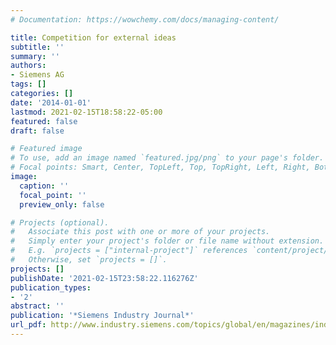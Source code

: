 ```yaml
---
# Documentation: https://wowchemy.com/docs/managing-content/

title: Competition for external ideas
subtitle: ''
summary: ''
authors:
- Siemens AG
tags: []
categories: []
date: '2014-01-01'
lastmod: 2021-02-15T18:58:22-05:00
featured: false
draft: false

# Featured image
# To use, add an image named `featured.jpg/png` to your page's folder.
# Focal points: Smart, Center, TopLeft, Top, TopRight, Left, Right, BottomLeft, Bottom, BottomRight.
image:
  caption: ''
  focal_point: ''
  preview_only: false

# Projects (optional).
#   Associate this post with one or more of your projects.
#   Simply enter your project's folder or file name without extension.
#   E.g. `projects = ["internal-project"]` references `content/project/deep-learning/index.md`.
#   Otherwise, set `projects = []`.
projects: []
publishDate: '2021-02-15T23:58:22.116276Z'
publication_types:
- '2'
abstract: ''
publication: '*Siemens Industry Journal*'
url_pdf: http://www.industry.siemens.com/topics/global/en/magazines/industry-journal/Documents/industry-journal-1-2014-en.pdf
---
```

